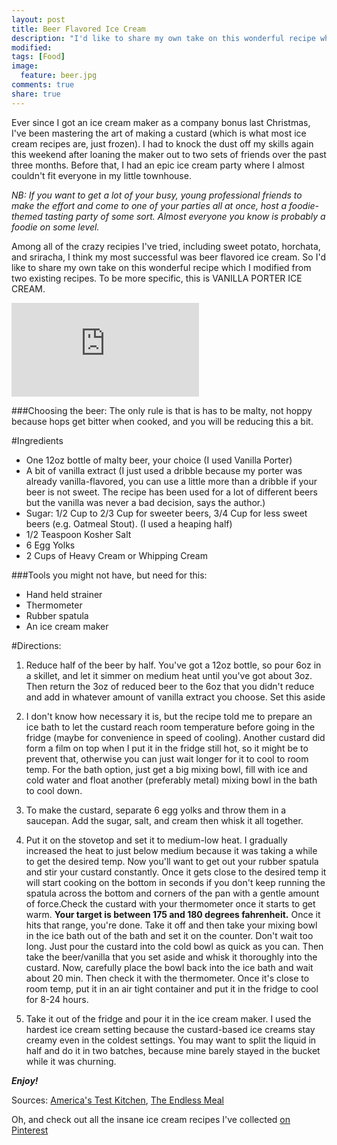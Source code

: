 ```yaml
---
layout: post
title: Beer Flavored Ice Cream
description: "I'd like to share my own take on this wonderful recipe which I modified from two existing recipes.  To be more specific, this is VANILLA PORTER ICE CREAM.."
modified: 
tags: [Food]
image:
  feature: beer.jpg
comments: true
share: true
---
```


Ever since I got an ice cream maker as a company bonus last Christmas, I've been mastering the art of making a custard (which is what most ice cream recipes are, just frozen).  I had to knock the dust off my skills again this weekend after loaning the maker out to two sets of friends over the past three months.  Before that, I had an epic ice cream party where I almost couldn't fit everyone in my little townhouse.  

*NB: If you want to get a lot of your busy, young professional friends to make the effort and come to one of your parties all at once, host a foodie-themed tasting party of some sort.  Almost everyone you know is probably a foodie on some level.*

Among all of the crazy recipies I've tried, including sweet potato, horchata, and sriracha, I think my most successful was beer flavored ice cream.  So I'd like to share my own take on this wonderful recipe which I modified from two existing recipes.  To be more specific, this is VANILLA PORTER ICE CREAM.

![Vanilla Porter Ice Cream](https://www.facebook.com/photo.php?fbid=10101750698133728&l=7c22a81462)

###Choosing the beer:
The only rule is that is has to be malty, not hoppy because hops get bitter when cooked, and you will be reducing this a bit.

#Ingredients

- One 12oz bottle of malty beer, your choice (I used Vanilla Porter)
- A bit of vanilla extract (I just used a dribble because my porter was already vanilla-flavored, you can use a little more than a dribble if your beer is not sweet. The recipe has been used for a lot of different beers but the vanilla was never a bad decision, says the author.)
- Sugar: 1/2 Cup to 2/3 Cup for sweeter beers, 3/4 Cup for less sweet beers (e.g. Oatmeal Stout). (I used a heaping half)
- 1/2 Teaspoon Kosher Salt
- 6 Egg Yolks
- 2 Cups of Heavy Cream or Whipping Cream


###Tools you might not have, but need for this:
- Hand held strainer
- Thermometer
- Rubber spatula
- An ice cream maker


#Directions:

 1. Reduce half of the beer by half. You've got a 12oz bottle, so pour 6oz in a skillet, and let it simmer on medium heat until you've got about 3oz. Then return the 3oz of reduced beer to the 6oz that you didn't reduce and add in whatever amount of vanilla extract you choose. Set this aside

 2. I don't know how necessary it is, but the recipe told me to prepare an ice bath to let the custard reach room temperature before going in the fridge (maybe for convenience in speed of cooling). Another custard did form a film on top when I put it in the fridge still hot, so it might be to prevent that, otherwise you can just wait longer for it to cool to room temp. For the bath option, just get a big mixing bowl, fill with ice and cold water and float another (preferably metal) mixing bowl in the bath to cool down.

 3. To make the custard, separate 6 egg yolks and throw them in a saucepan. Add the sugar, salt, and cream then whisk it all together.

 4. Put it on the stovetop and set it to medium-low heat. I gradually increased the heat to just below medium because it was taking a while to get the desired temp. Now you'll want to get out your rubber spatula and stir your custard constantly. Once it gets close to the desired temp it will start cooking on the bottom in seconds if you don't keep running the spatula across the bottom and corners of the pan with a gentle amount of force.Check the custard with your thermometer once it starts to get warm. **Your target is between 175 and 180 degrees fahrenheit.** Once it hits that range, you're done. Take it off and then take your mixing bowl in the ice bath out of the bath and set it on the counter. Don't wait too long. Just pour the custard into the cold bowl as quick as you can. Then take the beer/vanilla that you set aside and whisk it thoroughly into the custard. Now, carefully place the bowl back into the ice bath and wait about 20 min. Then check it with the thermometer. Once it's close to room temp, put it in an air tight container and put it in the fridge to cool for 8-24 hours.

 5. Take it out of the fridge and pour it in the ice cream maker. I used the hardest ice cream setting because the custard-based ice creams stay creamy even in the coldest settings. You may want to split the liquid in half and do it in two batches, because mine barely stayed in the bucket while it was churning.


***Enjoy!***

Sources: [America's Test Kitchen][1], [The Endless Meal][2]

Oh, and check out all the insane ice cream recipes I've collected [on Pinterest](http://www.pinterest.com/mi0tch919/ice-cream-party/)

  [1]: http://www.americastestkitchenfeed.com/do-it-yourself/2012/08/homemade-beer-ice-cream/
  [2]: http://www.theendlessmeal.com/beer-ice-cream/